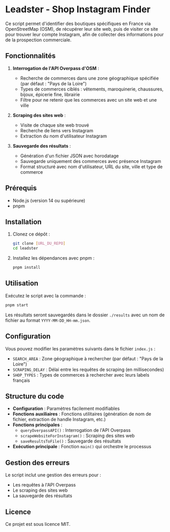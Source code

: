 # Leadster - Shop Instagram Finder

Ce script permet d'identifier des boutiques spécifiques en France via OpenStreetMap (OSM), de récupérer leur site web, puis de visiter ce site pour trouver leur compte Instagram, afin de collecter des informations pour de la prospection commerciale.

## Fonctionnalités

1. **Interrogation de l'API Overpass d'OSM** :
   - Recherche de commerces dans une zone géographique spécifiée (par défaut : "Pays de la Loire")
   - Types de commerces ciblés : vêtements, maroquinerie, chaussures, bijoux, épicerie fine, librairie
   - Filtre pour ne retenir que les commerces avec un site web et une ville

2. **Scraping des sites web** :
   - Visite de chaque site web trouvé
   - Recherche de liens vers Instagram
   - Extraction du nom d'utilisateur Instagram

3. **Sauvegarde des résultats** :
   - Génération d'un fichier JSON avec horodatage
   - Sauvegarde uniquement des commerces avec présence Instagram
   - Format structuré avec nom d'utilisateur, URL du site, ville et type de commerce

## Prérequis

- Node.js (version 14 ou supérieure)
- pnpm

## Installation

1. Clonez ce dépôt :
   ```bash
   git clone [URL_DU_REPO]
   cd leadster
   ```

2. Installez les dépendances avec pnpm :
   ```bash
   pnpm install
   ```

## Utilisation

Exécutez le script avec la commande :

```bash
pnpm start
```

Les résultats seront sauvegardés dans le dossier `./results` avec un nom de fichier au format `YYYY-MM-DD_HH-mm.json`.

## Configuration

Vous pouvez modifier les paramètres suivants dans le fichier `index.js` :

- `SEARCH_AREA` : Zone géographique à rechercher (par défaut : "Pays de la Loire")
- `SCRAPING_DELAY` : Délai entre les requêtes de scraping (en millisecondes)
- `SHOP_TYPES` : Types de commerces à rechercher avec leurs labels français

## Structure du code

- **Configuration** : Paramètres facilement modifiables
- **Fonctions auxiliaires** : Fonctions utilitaires (génération de nom de fichier, extraction de handle Instagram, etc.)
- **Fonctions principales** : 
  - `queryOverpassAPI()` : Interrogation de l'API Overpass
  - `scrapeWebsiteForInstagram()` : Scraping des sites web
  - `saveResultsToFile()` : Sauvegarde des résultats
- **Exécution principale** : Fonction `main()` qui orchestre le processus

## Gestion des erreurs

Le script inclut une gestion des erreurs pour :
- Les requêtes à l'API Overpass
- Le scraping des sites web
- La sauvegarde des résultats

## Licence

Ce projet est sous licence MIT.